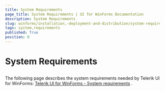 ```yaml
---
title: System Requirements
page_title: System Requirements | UI for WinForms Documentation
description: System Requirements
slug: winforms/installation,-deployment-and-distribution/system-requirements
tags: system,requirements
published: True
position: 0
---
```


# System Requirements



## 

The following page describes the system requirements needed by Telerik UI for WinForms:
          [Telerik UI for WinForms - System requirements](http://www.telerik.com/winforms/tech-sheets/system-requirements)
          .
        
